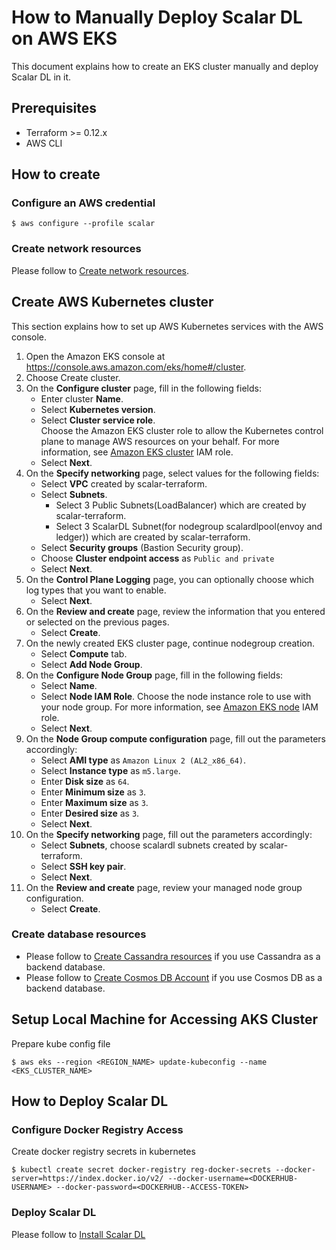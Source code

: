 # How to Manually Deploy Scalar DL on AWS EKS

This document explains how to create an EKS cluster manually and deploy Scalar DL in it.

## Prerequisites

* Terraform >= 0.12.x
* AWS CLI

## How to create

### Configure an AWS credential

```
$ aws configure --profile scalar
```

### Create network resources

Please follow to [Create network resources](https://github.com/scalar-labs/scalar-terraform/blob/master/examples/aws/README.md#create-network-resources).

## Create AWS Kubernetes cluster

This section explains how to set up AWS Kubernetes services with the AWS console.

1. Open the Amazon EKS console at https://console.aws.amazon.com/eks/home#/cluster.
2. Choose Create cluster.
3. On the **Configure cluster** page, fill in the following fields:
    * Enter cluster **Name**.
    * Select **Kubernetes version**.
    * Select **Cluster service role**.  
      Choose the Amazon EKS cluster role to allow the Kubernetes control plane to manage AWS resources on your behalf. For more information, see [Amazon EKS cluster](https://docs.aws.amazon.com/eks/latest/userguide/service_IAM_role.html) IAM role.
    * Select **Next**.
4. On the **Specify networking** page, select values for the following fields:
    * Select **VPC** created by scalar-terraform.
    * Select **Subnets**. 
        * Select 3 Public Subnets(LoadBalancer) which are created by scalar-terraform.
        * Select 3 ScalarDL Subnet(for nodegroup scalardlpool(envoy and ledger)) which are created by scalar-terraform.
    * Select **Security groups** (Bastion Security group).
    * Choose **Cluster endpoint access** as `Public and private`
    * Select **Next**.
5. On the **Control Plane Logging** page, you can optionally choose which log types that you want to enable.
    * Select **Next**.
6. On the **Review and create** page, review the information that you entered or selected on the previous pages. 
    * Select **Create**.
7. On the newly created EKS cluster page, continue nodegroup creation.
    * Select **Compute** tab.
    * Select **Add Node Group**.
8. On the **Configure Node Group** page, fill in the following fields:
    * Select **Name**.
    * Select **Node IAM Role**. 
    Choose the node instance role to use with your node group. For more information, see [Amazon EKS node](https://docs.aws.amazon.com/eks/latest/userguide/create-node-role.html) IAM role.
    * Select **Next**.
9. On the **Node Group compute configuration** page, fill out the parameters accordingly:
    * Select **AMI type** as `Amazon Linux 2 (AL2_x86_64)`.
    * Select **Instance type** as `m5.large`.
    * Enter **Disk size** as `64`.
    * Enter **Minimum size** as `3`.
    * Enter **Maximum size** as `3`.
    * Enter **Desired size** as `3`.
    * Select **Next**.
10. On the **Specify networking** page, fill out the parameters accordingly:
    * Select **Subnets**, choose scalardl subnets created by scalar-terraform.
    * Select **SSH key pair**.
    * Select **Next**.
11. On the **Review and create** page, review your managed node group configuration.
    * Select **Create**.                
 
### Create database resources
 
 * Please follow to [Create Cassandra resources](https://github.com/scalar-labs/scalar-terraform/blob/master/examples/aws/README.md#create-cassandra-resources) if you use Cassandra as a backend database.
 * Please follow to [Create Cosmos DB Account](https://github.com/scalar-labs/scalardb/blob/master/docs/getting-started-with-cosmosdb.md#cosmos-db-setup) if you use Cosmos DB as a backend database.
 
## Setup Local Machine for Accessing AKS Cluster
 
Prepare kube config file
```
$ aws eks --region <REGION_NAME> update-kubeconfig --name <EKS_CLUSTER_NAME>
```

## How to Deploy Scalar DL

### Configure Docker Registry Access

Create docker registry secrets in kubernetes
```
$ kubectl create secret docker-registry reg-docker-secrets --docker-server=https://index.docker.io/v2/ --docker-username=<DOCKERHUB-USERNAME> --docker-password=<DOCKERHUB--ACCESS-TOKEN>
```

### Deploy Scalar DL

Please follow to [Install Scalar DL](DeployScalarDLHelm.md#install-scalar-dl)
